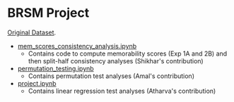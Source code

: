 # BRSM Project

[Original Dataset](https://github.com/christineli0330/mem_dm_share).

- [mem_scores_consistency_analysis.ipynb](mem_scores_consistency_analysis.ipynb)
  - Contains code to compute memorability scores (Exp 1A and 2B) and then split-half consistency analyses (Shikhar's contribution)
- [permutation_testing.ipynb](permutation_testing.ipynb)
  - Contains permutation test analyses (Amal's contribution)
- [project.ipynb](project.ipynb)
  - Contains linear regression test analyses (Atharva's contribution)
